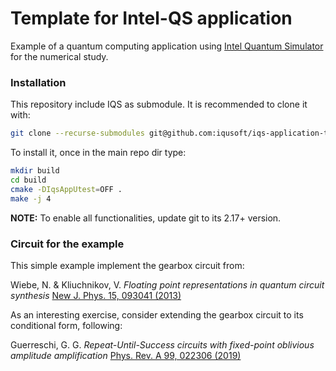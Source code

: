 # Template for Intel-QS application

Example of a quantum computing application using
[Intel Quantum Simulator](https://github.com/iqusoft/intel-qs)
for the numerical study.


### Installation

This repository include IQS as submodule. It is recommended to clone it with:
```bash
git clone --recurse-submodules git@github.com:iqusoft/iqs-application-template.git
```

To install it, once in the main repo dir type:
```bash
mkdir build
cd build
cmake -DIqsAppUtest=OFF .
make -j 4
```

**NOTE:** To enable all functionalities, update git to its 2.17+ version.


### Circuit for the example

This simple example implement the gearbox circuit from:

   Wiebe, N. \& Kliuchnikov, V.
   *Floating point representations in quantum circuit synthesis*
   [New J. Phys. 15, 093041 (2013)](http://iopscience.iop.org/article/10.1088/1367-2630/15/9/093041/meta)

As an interesting exercise, consider extending the gearbox circuit to its
conditional form, following:

   Guerreschi, G. G.
   *Repeat-Until-Success circuits with fixed-point oblivious amplitude amplification*
   [Phys. Rev. A 99, 022306 (2019)](https://arxiv.org/abs/1808.02900)
